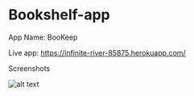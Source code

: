 # Bookshelf-app

App Name: BooKeep

Live app: https://infinite-river-85875.herokuapp.com/

Screenshots

![alt text]( Bookshelf-app/screencaps/book-checked-page.PNG
 "Title")

